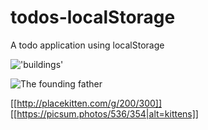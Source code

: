 # todos-localStorage

A todo application using localStorage

!['buildings'](https://picsum.photos/536/354)

![The founding father][father]

[[http://placekitten.com/g/200/300]]
[[https://picsum.photos/536/354|alt=kittens]]

[father]: http://octodex.github.com/images/founding-father.jpg
